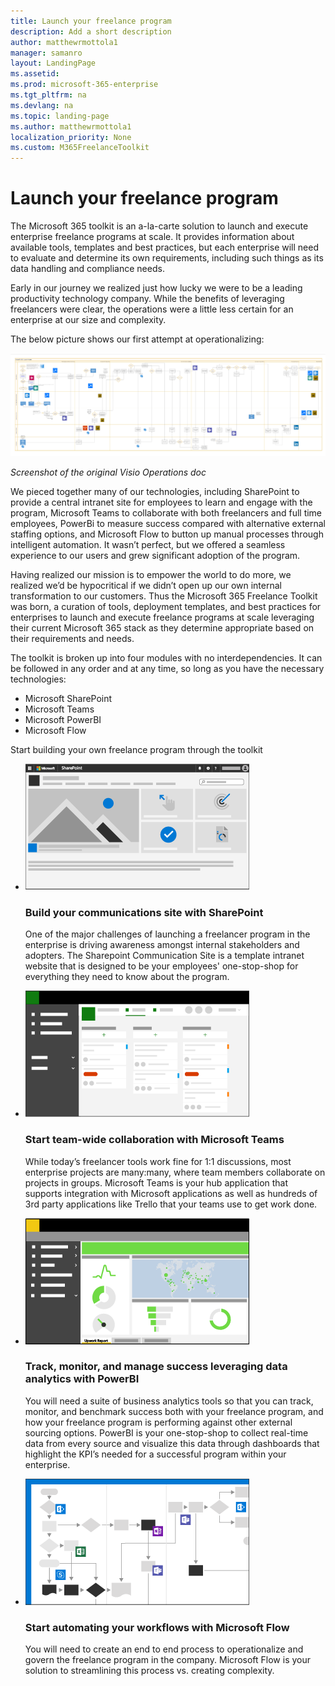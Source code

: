 ```yaml
---
title: Launch your freelance program
description: Add a short description
author: matthewrmottola1
manager: samanro
layout: LandingPage
ms.assetid: 
ms.prod: microsoft-365-enterprise
ms.tgt_pltfrm: na
ms.devlang: na
ms.topic: landing-page
ms.author: matthewrmottola1
localization_priority: None 
ms.custom: M365FreelanceToolkit
---
```

Launch your freelance program
=================================

The Microsoft 365 toolkit is an a-la-carte solution to launch and execute
enterprise freelance programs at scale. It provides information about available
tools, templates and best practices, but each enterprise will need to evaluate
and determine its own requirements, including such things as its data handling
and compliance needs.

Early in our journey we realized just how lucky we were to be a leading
productivity technology company. While the benefits of leveraging freelancers
were clear, the operations were a little less certain for an enterprise at our
size and complexity.

The below picture shows our first attempt at operationalizing:

![Screenshot of the original Visio Operations doc](media/6a5f3b4c803c5a688cf7bc97dc62a19a.png)

*Screenshot of the original Visio Operations doc*

We pieced together many of our technologies, including SharePoint to provide a
central intranet site for employees to learn and engage with the program, Microsoft Teams
to collaborate with both freelancers and full time employees, PowerBi to measure
success compared with alternative external staffing options, and Microsoft Flow to button
up manual processes through intelligent automation. It wasn’t perfect, but we
offered a seamless experience to our users and grew significant adoption of the
program.

Having realized our mission is to empower the world to do more, we realized we’d
be hypocritical if we didn’t open up our own internal transformation to our
customers. Thus the Microsoft 365 Freelance Toolkit was born, a curation of
tools, deployment templates, and best practices for enterprises to launch and
execute freelance programs at scale leveraging their current Microsoft 365 stack as they
determine appropriate based on their requirements and needs.

The toolkit is broken up into four modules with no interdependencies. It can be
followed in any order and at any time, so long as you have the necessary
technologies:
- Microsoft SharePoint
- Microsoft Teams
- Microsoft PowerBI
- Microsoft Flow


Start building your own freelance program through the toolkit

<ul class="panelContent cardsW cols cols2">
    <li>
        <div class="cardSize">
            <div class="cardPadding">
                <div class="card">
                    <div class="cardImageOuter">
                        <div class="cardImage">
                            <img src="media/M365_Freelance_communications_comm_site_358x201.png" alt="A SharePoint communications hub" />
                        </div>
                    </div>
                    <div class="cardText">
                        <h3>Build your communications site with SharePoint</h3>
                        <p>One of the major challenges of launching a freelancer program in the enterprise is driving awareness amongst internal stakeholders and adopters. The Sharepoint Communication Site is a template intranet website that is designed to be your employees' one-stop-shop for everything they need to know about the program.</p>
                    </div>
                </div>
            </div>
        </div>
    </li>
    <li>
        <div class="cardSize">
            <div class="cardPadding">
                <div class="card">
                    <div class="cardImageOuter">
                        <div class="cardImage">
                            <img src="media/M365_Freelance_collaboration_plannerviewsmall.png" alt="a Planner board inside Microsoft Teams" />
                        </div>
                    </div>
                    <div class="cardText">
                        <h3>Start team-wide collaboration with Microsoft Teams</h3>
                        <p>While today’s freelancer tools work fine for 1:1 discussions, most enterprise projects are many:many, where team members collaborate on projects in groups. Microsoft Teams is your hub application that supports integration with Microsoft applications as well as hundreds of 3rd party applications like Trello that your teams use to get work done. </p>
                    </div>
                </div>
            </div>
        </div>
    </li>
    <li>
        <div class="cardSize">
            <div class="cardPadding">
                <div class="card">
                    <div class="cardImageOuter">
                        <div class="cardImage">
                            <img src="media/M365_Freelance_visibility_upworkreport.png" alt="a PowerBI dashboard" />
                        </div>
                    </div>
                    <div class="cardText">
                        <h3>Track, monitor, and manage success leveraging data analytics with PowerBI</h3>
                        <p>You will need a suite of business analytics tools so that you can track, monitor, and benchmark success both with your freelance program, and how your freelance program is performing against other external sourcing options. PowerBI is your one-stop-shop to collect real-time data from every source and visualize this data through dashboards that highlight the KPI’s needed for a successful program within your enterprise.</p>
                    </div>
                </div>
            </div>
        </div>
    </li>
    <li>
        <div class="cardSize">
            <div class="cardPadding">
                <div class="card">
                    <div class="cardImageOuter">
                        <div class="cardImage">
                            <img src="media/M365_Freelance_cognitiveload_358x201.png" alt="a Visio representation of a workflow" />
                        </div>
                    </div>
                    <div class="cardText">
                        <h3>Start automating your workflows with Microsoft Flow</h3>
                        <p>You will need to create an end to end process to operationalize and govern the freelance program in the company. Microsoft Flow is your solution to streamlining this process vs. creating complexity. </p>
                    </div>
                </div>
            </div>
        </div>
    </li>
</ul>
